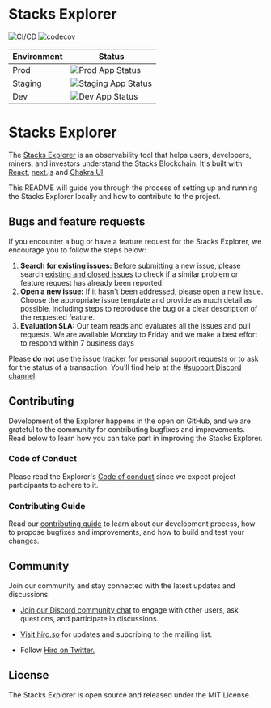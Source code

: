 # Stacks Explorer

![CI/CD](https://github.com/blockstack/explorer/actions/workflows/ci.yml/badge.svg)
[![codecov](https://codecov.io/gh/hirosystems/explorer/branch/main/graph/badge.svg?token=03EGMFTMO0)](https://app.codecov.io/gh/hirosystems/explorer)

| Environment | Status                                                                                      |
| ----------- | ------------------------------------------------------------------------------------------- |
| Prod        | ![Prod App Status](https://argo-cd.hiro.tools/api/badge?name=explorer&revision=true)        |
| Staging     | ![Staging App Status](https://argo-cd.stg.hiro.tools/api/badge?name=explorer&revision=true) |
| Dev         | ![Dev App Status](https://argo-cd.dev.hiro.tools/api/badge?name=explorer&revision=true)     |

# Stacks Explorer

The [Stacks Explorer](https://explorer.hiro.so/) is an observability tool that helps users, developers, miners, and investors understand the Stacks Blockchain. It's built with [React](https://reactjs.org/), [next.js](https://nextjs.org/) and [Chakra UI](https://chakra-ui.com/).

This README will guide you through the process of setting up and running the Stacks Explorer locally and how to contribute to the project.

## Bugs and feature requests

If you encounter a bug or have a feature request for the Stacks Explorer, we encourage you to follow the steps below:

1.  **Search for existing issues:** Before submitting a new issue, please search [existing and closed issues](https://github.com/hirosystems/explorer/issues) to check if a similar problem or feature request has already been reported.
1.  **Open a new issue:** If it hasn't been addressed, please [open a new issue](https://github.com/hirosystems/explorer/issues/new/choose). Choose the appropriate issue template and provide as much detail as possible, including steps to reproduce the bug or a clear description of the requested feature.
1.  **Evaluation SLA:** Our team reads and evaluates all the issues and pull requests. We are available Monday to Friday and we make a best effort to respond within 7 business days

Please **do not** use the issue tracker for personal support requests or to ask for the status of a transaction. You'll find help at the [#support Discord channel](https://discord.com/channels/621759717756370964/625538774230892545).

## Contributing

Development of the Explorer happens in the open on GitHub, and we are grateful to the community for contributing bugfixes and improvements. Read below to learn how you can take part in improving the Stacks Explorer.

### Code of Conduct

Please read the Explorer's [Code of conduct](https://github.com/hirosystems/explorer/blob/main/CODE_OF_CONDUCT.md) since we expect project participants to adhere to it.

### Contributing Guide

Read our [contributing guide](https://github.com/hirosystems/explorer/blob/main/.github/CONTRIBUTING.md) to learn about our development process, how to propose bugfixes and improvements, and how to build and test your changes.

## Community

Join our community and stay connected with the latest updates and discussions:

- [Join our Discord community chat](https://discord.com/invite/pPwMzMx9k8) to engage with other users, ask questions, and participate in discussions.

- [Visit hiro.so](https://www.hiro.so/) for updates and subcribing to the mailing list.

- Follow [Hiro on Twitter.](https://twitter.com/hirosystems)

## License

The Stacks Explorer is open source and released under the MIT License.
